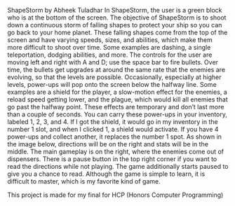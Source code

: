 ShapeStorm by Abheek Tuladhar
In ShapeStorm, the user is a green block who is at the bottom of the screen. The objective of ShapeStorm is to shoot down a continuous storm of falling shapes to protect your ship so you can go back to your home planet. These falling shapes come from the top of the screen and have varying speeds, sizes,  and abilities, which make them more difficult to shoot over time. Some examples are dashing, a single teleportation, dodging abilities, and more.
The controls for the user are moving left and right with A and D; use the space bar to fire bullets. Over time, the bullets get upgrades at around the same rate that the enemies are evolving, so that the levels are possible.
Occasionally, especially at higher levels, power-ups will pop onto the screen below the halfway line. Some examples are a shield for the player, a slow-motion effect for the enemies, a reload speed getting lower, and the plague, which would kill all enemies that go past the halfway point. These effects are temporary and don’t last more than a couple of seconds. You can carry these power-ups in your inventory, labeled 1, 2, 3, and 4. If I got the shield, it would go in my inventory in the number 1 slot, and when I clicked 1, a shield would activate. If you have 4 power-ups and collect another, it replaces the number 1 spot.
As shown in the image below, directions will be on the right and stats will be in the middle. The main gameplay is on the right, where the enemies come out of dispensers. There is a pause button in the top right corner if you want to read the directions while not playing. The game additionally starts paused to give you a chance to read.
Although the game is simple to learn, it is difficult to master, which is my favorite kind of game.


This project is made for my final for HCP (Honors Computer Programming)
